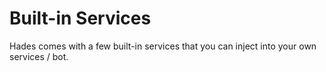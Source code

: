 # Built-in Services

Hades comes with a few built-in services that you can inject into your own services / bot.